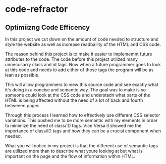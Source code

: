# code-refractor

## Optimiizng Code Efficency

In this project we cut down on the amount of code needed to structure and style the website as well as increase readbaility of the HTML and CSS code.

The reason behind this project is to make it easier to implememnt future attributes to the code. The code before this project utilized many unneccsarry class and id tags. Now when a future programmer goes to look at this code and needs to add either of those tags the program will be as lean as possible.

This will allow programmers to view this source code and see exactly what it's doing in a concise and semantic way. The goal was to make is so someone could look at the CSS code and understadn what parts of the HTML is being affected without the need of a lot of back and fourth betweeen pages.

Through this process I learned how to effectively use different CSS selector variations. This pushed me to be more semantic with my elements in order to minimize the need of class/ID tags. Vice Versa it showed me the importance of class/ID tags and how they can be a crucial component when needed.

What you will notice in my project is that the different use of semantic tags are utilized more than to describe what youre looking at but what is important on the page and the flow of information within HTML.